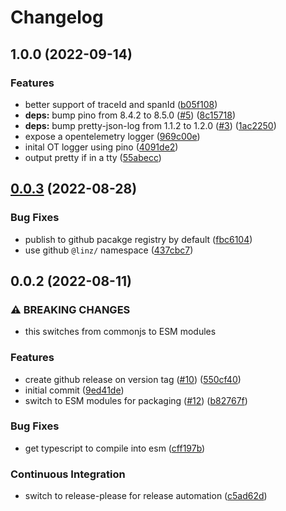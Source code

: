 # Changelog

## 1.0.0 (2022-09-14)


### Features

* better support of traceId and spanId ([b05f108](https://github.com/linz/tracing-js/commit/b05f10898cb78b90969704a7ed2127a1764d783d))
* **deps:** bump pino from 8.4.2 to 8.5.0 ([#5](https://github.com/linz/tracing-js/issues/5)) ([8c15718](https://github.com/linz/tracing-js/commit/8c15718597b16d834e59b180c4a155787bceaf45))
* **deps:** bump pretty-json-log from 1.1.2 to 1.2.0 ([#3](https://github.com/linz/tracing-js/issues/3)) ([1ac2250](https://github.com/linz/tracing-js/commit/1ac2250f5e465690f1b4a6caee06dfeaba3bd2a7))
* expose a opentelemetry logger ([969c00e](https://github.com/linz/tracing-js/commit/969c00e9b63f22e75fce93520be431f3fc28ed98))
* inital OT logger using pino ([4091de2](https://github.com/linz/tracing-js/commit/4091de2f92bd4e891e4c5ecfca3aefc1ca2df381))
* output pretty if in a tty ([55abecc](https://github.com/linz/tracing-js/commit/55abecce01308262da0e88fe433df9e0541e51c1))

## [0.0.3](https://github.com/linz/template-javascript-hello-world/compare/v0.0.2...v0.0.3) (2022-08-28)

### Bug Fixes

- publish to github pacakge registry by default ([fbc6104](https://github.com/linz/template-javascript-hello-world/commit/fbc6104a098c703c5ff15126912315a34914ea20))
- use github `@linz/` namespace ([437cbc7](https://github.com/linz/template-javascript-hello-world/commit/437cbc785b38effbc43ee365f6c1046657b49d12))

## 0.0.2 (2022-08-11)

### ⚠ BREAKING CHANGES

- this switches from commonjs to ESM modules

### Features

- create github release on version tag ([#10](https://github.com/linz/template-javascript-hello-world/issues/10)) ([550cf40](https://github.com/linz/template-javascript-hello-world/commit/550cf406918c06faac6bf7b2e57500f5f4be621a))
- initial commit ([9ed41de](https://github.com/linz/template-javascript-hello-world/commit/9ed41de00ea3cf08eda07563bc444c124fb6814c))
- switch to ESM modules for packaging ([#12](https://github.com/linz/template-javascript-hello-world/issues/12)) ([b82767f](https://github.com/linz/template-javascript-hello-world/commit/b82767fa973324a23f9f6eb692147f603ea6a0cc))

### Bug Fixes

- get typescript to compile into esm ([cff197b](https://github.com/linz/template-javascript-hello-world/commit/cff197be277a9f13277f10276cc93d1a6835328e))

### Continuous Integration

- switch to release-please for release automation ([c5ad62d](https://github.com/linz/template-javascript-hello-world/commit/c5ad62d7fc96a198618bebb716702c56758e9824))

